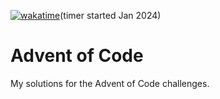 [![wakatime](https://wakatime.com/badge/github/martinhova01/advent-of-code.svg)](https://wakatime.com/badge/github/martinhova01/advent-of-code)(timer started Jan 2024)

# Advent of Code
My solutions for the Advent of Code challenges.

